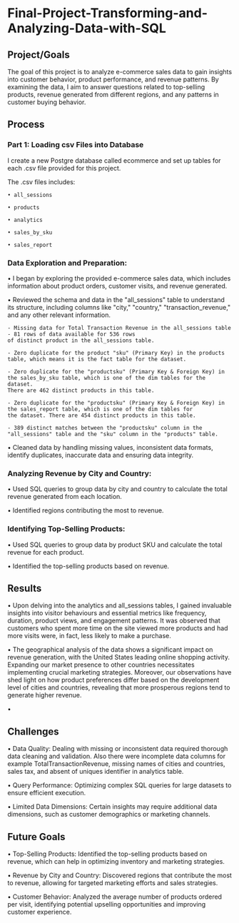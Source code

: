 # Final-Project-Transforming-and-Analyzing-Data-with-SQL

## Project/Goals
The goal of this project is to analyze e-commerce sales data to gain insights into customer behavior, 
product performance, and revenue patterns. By examining the data, I aim to answer questions related to 
top-selling products, revenue generated from different regions, and any patterns in customer buying behavior.

## Process
### Part 1: Loading csv Files into Database
I create a new Postgre database called ecommerce and set up tables for each .csv file provided for this project. 

The .csv files includes: 

	• all_sessions

	• products

	• analytics

	• sales_by_sku

	• sales_report

### Data Exploration and Preparation:
• I began by exploring the provided e-commerce sales data, which includes information 
about product orders, customer visits, and revenue generated.

• Reviewed the schema and data in the "all_sessions" table to understand its structure, including columns like "city," "country," 
"transaction_revenue," and any other relevant information.

	- Missing data for Total Transaction Revenue in the all_sessions table - 81 rows of data available for 536 rows 
	of distinct product in the all_sessions table.

	- Zero duplicate for the product "sku" (Primary Key) in the products table, which means it is the fact table for the dataset. 

	- Zero duplicate for the "productsku" (Primary Key & Foreign Key) in the sales_by_sku table, which is one of the dim tables for the dataset. 
	There are 462 distinct products in this table.

	- Zero duplicate for the "productsku" (Primary Key & Foreign Key) in the sales_report table, which is one of the dim tables for 
	the dataset. There are 454 distinct products in this table.

	- 389 distinct matches between the "productsku" column in the "all_sessions" table and the "sku" column in the "products" table.

• Cleaned data by handling missing values, inconsistent data formats, identify duplicates, inaccurate data and ensuring data integrity.



### Analyzing Revenue by City and Country:
• Used SQL queries to group data by city and country to calculate the total revenue generated from each location.

• Identified regions contributing the most to revenue.

### Identifying Top-Selling Products:
• Used SQL queries to group data by product SKU and calculate the total revenue for each product.

• Identified the top-selling products based on revenue.

## Results
• 	Upon delving into the analytics and all_sessions tables, I gained invaluable insights into visitor 
behaviours and essential metrics like frequency, duration, product views, and engagement patterns. 
It was observed that customers who spent more time on the site viewed more products and had more visits were, 
in fact, less likely to make a purchase.

• 	The geographical analysis of the data shows a significant impact on revenue generation, with the United States
leading online shopping activity. Expanding our market presence to other countries necessitates implementing crucial 
marketing strategies. Moreover, our observations have shed light on how product preferences differ based on the development 
level of cities and countries, revealing that more prosperous regions tend to generate higher revenue.

• 	

## Challenges 
• Data Quality: Dealing with missing or inconsistent data required thorough data cleaning and validation. Also there were 
incomplete data columns for example TotalTransactionRevenue, missing names of cities and countries, sales tax, 
and absent of uniques identifier in analytics table.

• Query Performance: Optimizing complex SQL queries for large datasets to ensure efficient execution.

• Limited Data Dimensions: Certain insights may require additional data dimensions, such as customer demographics 
or marketing channels.

## Future Goals
• Top-Selling Products: Identified the top-selling products based on revenue, which can help in optimizing inventory 
and marketing strategies.

• Revenue by City and Country: Discovered regions that contribute the most to revenue, allowing for targeted 
marketing efforts and sales strategies.

• Customer Behavior: Analyzed the average number of products ordered per visit, identifying potential upselling 
opportunities and improving customer experience.
